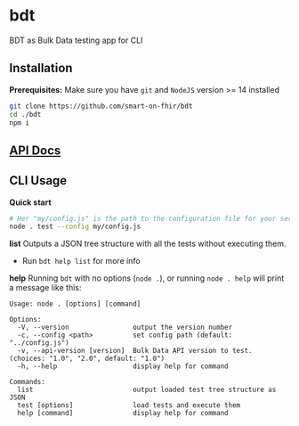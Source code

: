 # bdt
BDT as Bulk Data testing app for CLI

## Installation
**Prerequisites:** Make sure you have `git` and `NodeJS` version >= 14 installed
```sh
git clone https://github.com/smart-on-fhir/bdt
cd ./bdt
npm i
```

## [API Docs](https://docs.smarthealthit.org/bdt/api/index.html)

## CLI Usage

**Quick start**
```sh
# Her "my/config.js" is the path to the configuration file for your server
node . test --config my/config.js
```

**list**
Outputs a JSON tree structure with all the tests without executing them.
- Run `bdt help list` for more info

**help**
Running `bdt` with no options (`node .`), or running `node . help` will print a message like this:
```
Usage: node . [options] [command]

Options:
  -V, --version                output the version number
  -c, --config <path>          set config path (default: "../config.js")
  -v, --api-version [version]  Bulk Data API version to test. (choices: "1.0", "2.0", default: "1.0")
  -h, --help                   display help for command

Commands:
  list                         output loaded test tree structure as JSON
  test [options]               load tests and execute them
  help [command]               display help for command
```


